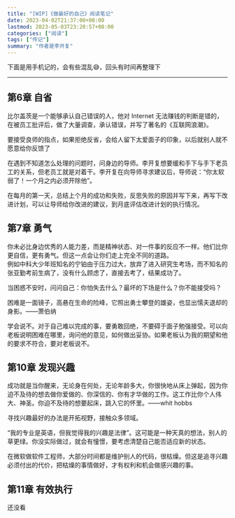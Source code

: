 ```yaml
---
title: "[WIP]《做最好的自己》阅读笔记"
date: 2023-04-02T21:37:00+08:00
lastmod: 2023-05-03T23:20:57+08:00
categories: ["阅读"]
tags: ["传记"]
summary: "作者是李开复"
---
```


下面是用手机记的，会有些混乱😅，回头有时间再整理下

---

## 第6章 自省

比尔盖茨是一个能够承认自己错误的人，他对 Internet 无法赚钱的判断是错的，在被员工批评后，做了大量调查，承认错误，并写了著名的《互联网浪潮》。

要接受良师的指点，如果拒绝反省，会给人留下太爱面子的印象，以后就别人就不愿意给你反馈了

在遇到不知道怎么处理的问题时，问身边的导师。李开复想要缓和手下与手下老员工的关系，但老员工就是对着干。李开复在向导师寻求建议后，导师说：“你太软弱了！一个月之内必须开除他”。

在每月的第一天，总结上个月的成功和失败，反思失败的原因并写下来，再写下改进计划，可以让导师给你改进的建议，到月底评估改进计划的执行情况。

## 第7章 勇气

你未必比身边优秀的人能力差，而是精神状态、对一件事的反应不一样。他们比你更自信，更有勇气。但这一点会让你们走上完全不同的道路。  
例如中科大少年班知名的宁铂由于压力过大，放弃了进入研究生考场，而不知名的张亚勤考前生病了，没有什么顾虑了，直接去考了，结果成功了。

当困惑不安时，问问自己：你怕失去什么？最坏的下场是什么？你不能接受吗？

困难是一面镜子，高悬在生命的险峰，它照出勇士攀登的雄姿，也显出懦夫退却的身影。——萧伯纳

学会说不。对于自己难以完成的事，要勇敢回绝，不要碍于面子勉强接受。可以向老板说明困难在哪里，询问他的意见，如何做出妥协。如果老板认为我的期望和他的要求不符合，要对老板说不。

## 第10章 发现兴趣

成功就是当你醒来，无论身在何处，无论年龄多大，你很快地从床上弹起，因为你迫不及待的想去做你爱做的、你深信的、你有才华做的工作。这工作比你个人伟大、神圣。你迫不及待的想要起床，跳入它的怀里。——whit hobbs

寻找兴趣最好的办法是开拓视野，接触众多领域。

“我的专业是英语，但我觉得我的兴趣是法律”。这可能是一种天真的想法，别人的草更绿。你没实际做过，就会有憧憬，要考虑清楚自己能否适应新的状态。

在微软做软件工程师，大部分时间都是维护别人的代码，很枯燥。但这是追寻兴趣必须付出的代价，把枯燥的事情做好，才有权利和机会做感兴趣的事。

## 第11章 有效执行

还没看
